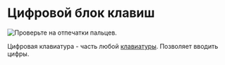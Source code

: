 # Цифровой блок клавиш

![Проверьте на отпечатки пальцев.](oredict:opencomputers:materialNumPad)

Цифровая клавиатура - часть любой [клавиатуры](../block/keyboard.md). Позволяет вводить цифры.
